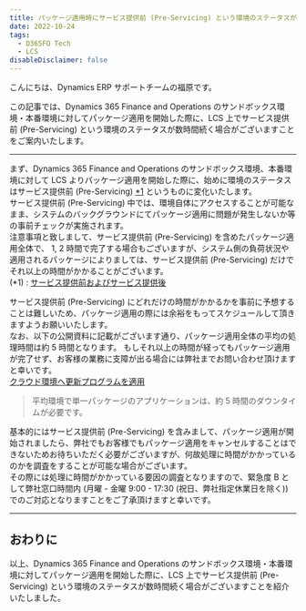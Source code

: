 ```yaml
---
title: パッケージ適用時にサービス提供前 (Pre-Servicing) という環境のステータスが数時間続く場合について
date: 2022-10-24
tags:
  - D365FO Tech
  - LCS
disableDisclaimer: false
---
```


こんにちは、Dynamics ERP サポートチームの福原です。

この記事では、Dynamics 365 Finance and Operations のサンドボックス環境・本番環境に対してパッケージ適用を開始した際に、LCS 上でサービス提供前 (Pre-Servicing) という環境のステータスが数時間続く場合がございますことをご案内いたします。
<!-- more -->
---

まず、Dynamics 365 Finance and Operations のサンドボックス環境、本番環境に対して LCS よりパッケージ適用を開始した際に、始めに環境のステータスはサービス提供前 (Pre-Servicing) [*1](#link1) というものに変化いたします。  
サービス提供前 (Pre-Servicing) 中では、環境自体にアクセスすることが可能なまま、システムのバックグラウンドにてパッケージ適用に問題が発生しないか等の事前チェックが実施されます。  
注意事項と致しまして、サービス提供前 (Pre-Servicing) を含めたパッケージ適用全体で、 1, 2 時間で完了する場合もございますが、システム側の負荷状況や適用されるパッケージによりましては、サービス提供前 (Pre-Servicing) だけでそれ以上の時間がかかることがございます。  
<a id='link1'></a> (*1) : [サービス提供前およびサービス提供後](https://learn.microsoft.com/ja-jp/dynamics365/fin-ops-core/dev-itpro/lifecycle-services/pre-post-servicing)

サービス提供前 (Pre-Servicing) にどれだけの時間がかかるかを事前に予想することは難しいため、パッケージ適用の際には余裕をもってスケジュールして頂きますようお願いいたします。  
なお、以下の公開資料に記載がございます通り、パッケージ適用全体の平均の処理時間は約 5 時間となります。
もしそれ以上の時間が経ってもパッケージ適用が完了せず、お客様の業務に支障が出る場合には弊社までお問い合わせ頂けますと幸いです。  
[クラウド環境へ更新プログラムを適用](https://learn.microsoft.com/ja-jp/dynamics365/fin-ops-core/dev-itpro/deployment/apply-deployable-package-system)  
> 平均環境で単一パッケージのアプリケーションは、約 5 時間のダウンタイムが必要です。  
  
基本的にはサービス提供前 (Pre-Servicing) を含みまして、パッケージ適用が開始されましたら、弊社でもお客様でもパッケージ適用をキャンセルすることはできないためお待ちいただく必要がございますが、何故処理に時間がかかっているのかを調査をすることが可能な場合がございます。  
その際には処理に時間がかかっている要因の調査となりますので、緊急度 B として弊社窓口時間内 (月曜 - 金曜 9:00 - 17:30 (祝日、弊社指定休業日を除く)) でのご対応となりますことをご了承頂けますと幸いです。  
  
  
---
## おわりに  
以上、Dynamics 365 Finance and Operations のサンドボックス環境・本番環境に対してパッケージ適用を開始した際に、LCS 上でサービス提供前 (Pre-Servicing) という環境のステータスが数時間続く場合がございますことを紹介いたしました。
